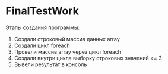 # FinalTestWork
Этапы создания программы:
1. Создали строковый массив данных array
2. Создали цикл foreach
3. Провели массив array через цикл foreach
4. Создали внутри цикла выборку строковых значений <= 3
5. Вывели результат в консоль 
